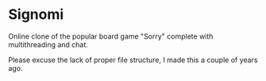 # Signomi
Online clone of the popular board game "Sorry" complete with multithreading and chat.

Please excuse the lack of proper file structure, I made this a couple of years ago.

